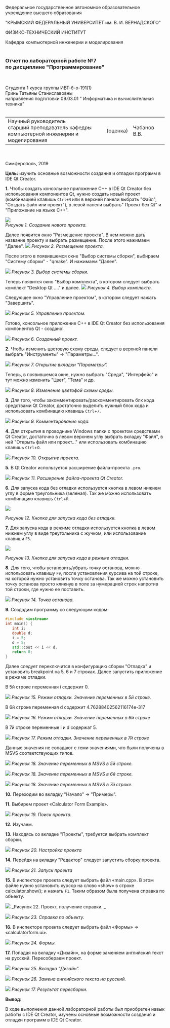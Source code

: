 Федеральное государственное автономное образовательное учреждение высшего образования  

"КРЫМСКИЙ ФЕДЕРАЛЬНЫЙ УНИВЕРСИТЕТ им. В. И. ВЕРНАДСКОГО"  

ФИЗИКО-ТЕХНИЧЕСКИЙ ИНСТИТУТ  

Кафедра компьютерной инженерии и моделирования
<br/></br>


### Отчет по лабораторной работе №7 </br> по дисциплине "Программирование"
<br/>

Студента 1 курса группы ИВТ-б-о-191(1)  
Гринь Татьяны Станиславовны </br>
направления подготовки 09.03.01 " Информатика и вычислительная техника"  
<br/>

<table>
<tr><td>Научный руководитель<br/> старший преподаватель кафедры<br/> компьютерной инженерии и моделирования</td>
<td>(оценка)</td>
<td>Чабанов В.В.</td>
</tr>
</table>
<br/><br/>
​
Симферополь, 2019

__Цель:__ </tr>
изучить основные возможности создания и отладки программ в IDE Qt Creator.

__1.__ Чтобы создать консольное приложение С++ в IDE Qt Creator без использования компонентов Qt, нужно создать новый проект (комбинацией клавишь `Ctrl+N` или в верхней панели выбрать "Файл", "Создать файл или проект"), в левой панели выбрать" Проект без Qt" и "Приложение на языке С++". <br/>

![](https://raw.githubusercontent.com/Starfall-6969/Skyfall/master/laba7/photo/1.1.PNG) <br/>
_Рисунок 1. Создание нового проекта._ <br/>

Далее появится окно "Размещение проекта". В нем можно дать название проекту и выбрать размещение. После этого нажимаем "Далее". 
![](https://raw.githubusercontent.com/Starfall-6969/Skyfall/master/laba7/photo/1.2.PNG)
_Рисунок 2. Размещение проекта._ <br/>

После этого в появившемся окне "Выбор системы сборки", выбираем "Систему сборки" - "qmake". И нажимаем "Далее". <br/>

![](https://raw.githubusercontent.com/Starfall-6969/Skyfall/master/laba7/photo/1.3.PNG)
_Рисунок 3. Выбор системы сборки._ <br/>

Теперь появится окно "Выбор комплекта", в котором следует выбрать комплект "Desktop Qt ...." и далее. 
![](https://raw.githubusercontent.com/Starfall-6969/Skyfall/master/laba7/photo/1.4.PNG)
_Рисунок 4. Выбор комплекта._ <br/>

Следующее окно "Управление проектом", в котором следует нажать "Завершить". 

![](https://raw.githubusercontent.com/Starfall-6969/Skyfall/master/laba7/photo/1.5.PNG)
_Рисунок 5. Управление проектом._

Готово, консольное приложение С++ в IDE Qt Creator без использования компонентов Qt - создано! 

![](https://raw.githubusercontent.com/Starfall-6969/Skyfall/master/laba7/photo/1.6.PNG)
_Рисунок 6. Созданный проект._


__2.__ Чтобы изменить цветовую схему среды, следует в верхней панели выбрать  "Инструменты" -> "Параметры...". 

![](https://raw.githubusercontent.com/Starfall-6969/Skyfall/master/laba7/photo/2.PNG)
_Рисунок 7. Открытие вкладки "Параметры"._ 

Теперь, в появившемся окне, нужно выбрать "Среда", "Интерфейс" и тут можно изменить "Цвет",  "Тема" и др. 

![](https://raw.githubusercontent.com/Starfall-6969/Skyfall/master/laba7/photo/2.1.PNG)
_Рисунок 8. Изменение цветофой схемы среды._ 

__3.__ Для того, чтобы закомментировать/раскомментировать блк кода средствами Qt Creator, достаточно выделить нужный блок кода и использовать комбинацию клавишь `Ctrl`+`/`.


![](https://raw.githubusercontent.com/Starfall-6969/Skyfall/master/laba7/photo/3.PNG)
_Рисунок 9. Комментирование кода._

__4.__ Для открытия  в проводнике Windows папки с проектом средствами Qt Creator, достаточно в левом верхнем углу выбрать вкладку "Файл", в ней "Открыть файл или проект..." или использовать комбинацию клавишь `Ctrl`+`O`.

![](https://raw.githubusercontent.com/Starfall-6969/Skyfall/master/laba7/photo/4.PNG)
_Рисунок 10. Открытие проекта._ 

__5.__ В Qt Creator используется расширение  файла-проекта `.pro`. 

![](https://raw.githubusercontent.com/Starfall-6969/Skyfall/master/laba7/photo/5.PNG)
_Рисунок 11. Расширение файла-проекта Qt Creator._

__6.__ Для запуска кода без отладки используется кнопка в левом нижнем углу в форме треугольника (зеленая). Так же можно использовать комбинацию клавишь `Ctrl`+`R`.  

![](https://raw.githubusercontent.com/Starfall-6969/Skyfall/master/laba7/photo/6.PNG)

_Рисунок 12. Кнопка для запуска кода без отладки._

__7.__ Для запуска кода в режиме отладки используется кнопка в левом нижнем углу в виде треугольника с жучком, или использование клавиши `F5`. 

![](https://raw.githubusercontent.com/Starfall-6969/Skyfall/master/laba7/photo/7.11.PNG)

_Рисунок 13. Кнопка для запуска кода в режиме отладки._

__8.__ Для того, чтобы установить/убрать точку останова, можно использовать клавишу `F9`, после установления курсива на той строке, на которой нужно установить точку останова. 
Так же можно установить точку останова просто кликнув в поле за нумерацией строк напротив той строки, где нужно ее поставить. 

![](https://raw.githubusercontent.com/Starfall-6969/Skyfall/master/laba7/photo/8.1.PNG)
 _Рисунок 14. Точка останова._ 
 
 __9.__ Создадим программу со следующим кодом: 
 ```C++
 #include <iostream>
int main() {
    int i;
    double d;
    i = 5;
    d = 5;
    std::cout << i << d;
    return 0;
}
```
Далее следует переключится в конфигурацию сборки "Отладка" и установить breakpoint на 5, 6 и 7 строках. Далее запустить приложение в режиме отладки. 

В 5й строке переменная i содержит 0. 

![](https://raw.githubusercontent.com/Starfall-6969/Skyfall/master/laba7/photo/9.PNG)
_Рисунок 15. Режим отладки. Значение переменных в 5й строке._

В 6й строке переменная d содержит 4.76288402562116174е-317 

![](https://raw.githubusercontent.com/Starfall-6969/Skyfall/master/laba7/photo/9.1.PNG)
_Рисунок 16. Режим отладки. Значение переменных в 6й строке_

В 7й строке переменные i и d содержат 5. 

![](https://raw.githubusercontent.com/Starfall-6969/Skyfall/master/laba7/photo/9.2.PNG)
_Рисунок 17. Режим отладки. Значение переменных в 7й строке_

Данные значения не сопадают с теми значениями, что были получены в MSVS соответствующих типов. 

![](https://raw.githubusercontent.com/Starfall-6969/Skyfall/master/laba7/photo/9.11.PNG)
_Рисунок 18. Значение переменных в  MSVS в 5й строке._

![](https://raw.githubusercontent.com/Starfall-6969/Skyfall/master/laba7/photo/9.12.PNG)
_Рисунок 18. Значение переменных в  MSVS в 6й строке._

![](https://raw.githubusercontent.com/Starfall-6969/Skyfall/master/laba7/photo/9.13.PNG)
_Рисунок 18. Значение переменных в  MSVS в 7й строке._

__10.__ Переходим во вкладку "Начало" -> "Примеры".

__11.__ Выбирем проект «Calculator Form Example».

![](https://raw.githubusercontent.com/Starfall-6969/Skyfall/master/laba7/photo/11.PNG)
_Рисунок 19. Поиск проекта._

__12.__ Изучаем. 

__13.__ Находясь со вкладке "Проекты", требуется выбрать комплект сборки. 

![](https://raw.githubusercontent.com/Starfall-6969/Skyfall/master/laba7/photo/13.PNG)
_Рисунок 20. Настройка проекта_

__14.__ Перейдя на вкладку "Редактор" следует запустить сборку проекта. 

![](https://raw.githubusercontent.com/Starfall-6969/Skyfall/master/laba7/photo/14.PNG)
_Рисунок 21. Запуск проекта_ 

__15.__ В инспекторе проекта следует выбрать файл «main.cpp». В этом файле нужно установить курсор на слово «show» в строке calculator.show(); и нажать `F1`.  Таким образом была получена справка по объекту.


![](https://raw.githubusercontent.com/Starfall-6969/Skyfall/master/laba7/photo/15.PNG)
_Рисунок 22. Проект, получение справки. _

![](https://raw.githubusercontent.com/Starfall-6969/Skyfall/master/laba7/photo/15.1.PNG)
_Рисунок 23. Справка по объекту._

__16.__ В инспекторе проекта следует выбрать файл «Формы» => «calculatorform.ui». 

![](https://raw.githubusercontent.com/Starfall-6969/Skyfall/master/laba7/photo/16.PNG)
_Рисунок 24. Формы._

__17.__ Попадая на вкладку «Дизайн», на форме заменяем английский текст на русский. Пересобераем проект.

![](https://raw.githubusercontent.com/Starfall-6969/Skyfall/master/laba7/photo/16.1.PNG)
_Рисунок 25. Вкладка "Дизайн"._

![](https://raw.githubusercontent.com/Starfall-6969/Skyfall/master/laba7/photo/17.PNG)
_Рисунок 26. Замена английского текста на русский._

![](https://raw.githubusercontent.com/Starfall-6969/Skyfall/master/laba7/photo/17%D1%8E1.PNG)
_Рисунок 17. Результат пересборки._

__Вывод:__

В ходе выполнения данной лабораторной работы был приобретен навык работы с IDE Qt Creator, изучены основные возможности создания и отладки программ в IDE Qt Creator. 












